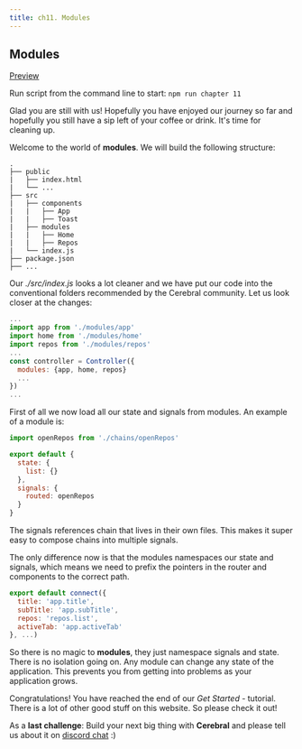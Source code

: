 ```yaml
---
title: ch11. Modules
---
```


## Modules

[Preview](11)

Run script from the command line to start:
`npm run chapter 11`

Glad you are still with us! Hopefully you have enjoyed our journey so far and hopefully you still have a sip left of your coffee or drink. It's time for cleaning up.

Welcome to the world of **modules**. We will build the following structure:

```
.
├── public
|	├── index.html
|	└── ...
├── src
|	├── components
|	|	├── App
|	|	├── Toast
|	├── modules
|	|	├── Home
|	|	├── Repos
|	└── index.js
├── package.json
├── ...
```

Our *./src/index.js* looks a lot cleaner and we have put our code into the conventional folders recommended by the Cerebral community. Let us look closer at the changes:

```js
...
import app from './modules/app'
import home from './modules/home'
import repos from './modules/repos'
...
const controller = Controller({
  modules: {app, home, repos}
  ...
})
...
```

First of all we now load all our state and signals from modules. An example of a module is:

```js
import openRepos from './chains/openRepos'

export default {
  state: {
    list: {}
  },
  signals: {
    routed: openRepos
  }
}
```

The signals references chain that lives in their own files. This makes it super easy to compose chains into multiple signals.

The only difference now is that the modules namespaces our state and signals, which means we need to prefix the pointers in the router and components to the correct path.

```js
export default connect({
  title: 'app.title',
  subTitle: 'app.subTitle',
  repos: 'repos.list',
  activeTab: 'app.activeTab'
}, ...)
```

So there is no magic to **modules**, they just namespace signals and state. There is no isolation going on. Any module can change any state of the application. This prevents you from getting into problems as your application grows.

Congratulations! You have reached the end of our *Get Started* - tutorial.
There is a lot of other good stuff on this website. So please check it out!

As a **last challenge**: Build your next big thing with **Cerebral** and please tell us about it on [discord chat](https://discord.gg/0kIweV4bd2bwwsvH) :)
